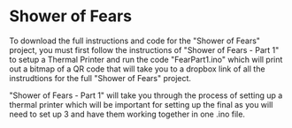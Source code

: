 # Shower of Fears

To download the full instructions and code for the "Shower of Fears" project, you must first follow the instructions of "Shower of Fears - Part 1" to setup a Thermal Printer and run the code "FearPart1.ino" which will print out a bitmap of a QR code that will take you to a dropbox link of all the instrudtions for the full "Shower of Fears" project.

"Shower of Fears - Part 1" will take you through the process of setting up a thermal printer which will be important for setting up the final as you will need to set up 3 and have them working together in one .ino file.
